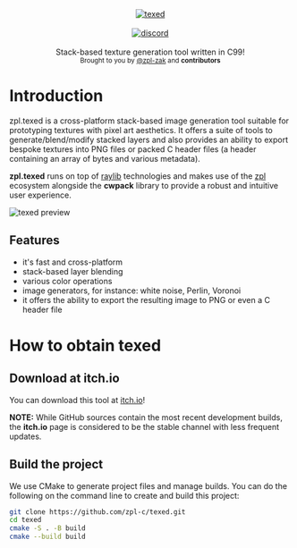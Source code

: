 <div align="center">
    <a href="https://github.com/zpl-c/zpl"><img src="https://user-images.githubusercontent.com/2182108/111983468-d5593e80-8b12-11eb-9c59-8c78ecc0504e.png" alt="texed" /></a>
</div>

<br />

<div align="center">
    <a href="https://discord.gg/2fZVEym"><img src="https://img.shields.io/discord/354670964400848898?color=7289DA&style=for-the-badge" alt="discord" /></a>
</div>

<br />
<div align="center">
  Stack-based texture generation tool written in C99!
</div>

<div align="center">
  <sub>
    Brought to you by <a href="https://github.com/zpl-zak">@zpl-zak</a>
    and <strong>contributors</strong>
  </sub>
</div>

# Introduction
zpl.texed is a cross-platform stack-based image generation tool suitable for prototyping textures with pixel art aesthetics. It offers a suite of tools to generate/blend/modify stacked layers and also provides an ability to export bespoke textures into PNG files or packed C header files (a header containing an array of bytes and various metadata).

**zpl.texed** runs on top of [raylib](https://raylib.com/) technologies and makes use of the [zpl](https://zpl.pw/) ecosystem alongside the **cwpack** library to provide a robust and intuitive user experience.

![texed preview](https://user-images.githubusercontent.com/9026786/118902426-eb6a5c00-b915-11eb-8569-593cbc8f4980.png)

## Features
* it's fast and cross-platform
* stack-based layer blending
* various color operations
* image generators, for instance: white noise, Perlin, Voronoi
* it offers the ability to export the resulting image to PNG or even a C header file

# How to obtain texed
## Download at itch.io
You can download this tool at [itch.io](https://zaklaus.itch.io/texed)!

**NOTE:** While GitHub sources contain the most recent development builds, the **itch.io** page is considered to be the stable channel with less frequent updates.

## Build the project
We use CMake to generate project files and manage builds.
You can do the following on the command line to create and build this project:
```sh
git clone https://github.com/zpl-c/texed.git
cd texed
cmake -S . -B build
cmake --build build
```
